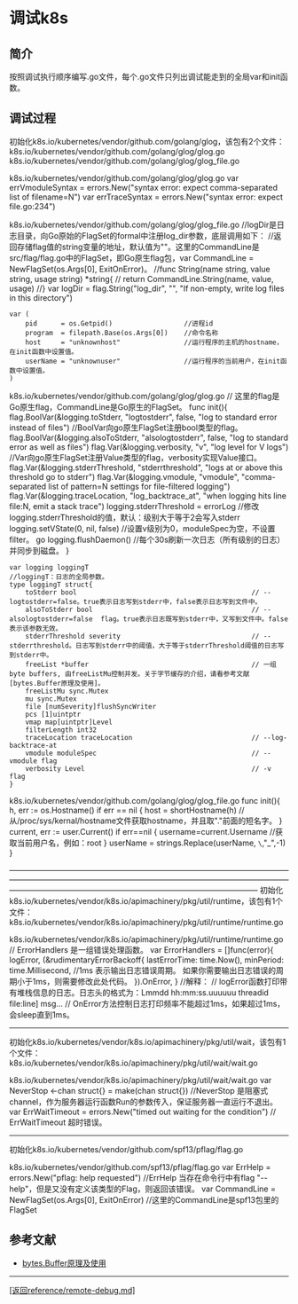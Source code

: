 调试k8s
=================================================================================================
## 简介
按照调试执行顺序编写.go文件，每个.go文件只列出调试能走到的全局var和init函数。
## 调试过程
初始化k8s.io/kubernetes/vendor/github.com/golang/glog，该包有2个文件：
    k8s.io/kubernetes/vendor/github.com/golang/glog/glog.go
    k8s.io/kubernetes/vendor/github.com/golang/glog/glog_file.go

k8s.io/kubernetes/vendor/github.com/golang/glog/glog.go
    var errVmoduleSyntax = errors.New("syntax error: expect comma-separated list of filename=N")
    var errTraceSyntax   = errors.New("syntax error: expect file.go:234")

k8s.io/kubernetes/vendor/github.com/golang/glog/glog_file.go
    //logDir是日志目录，向Go原始的FlagSet的formal中注册log_dir参数，底层调用如下：
    //返回存储flag值的string变量的地址，默认值为""。这里的CommandLine是src/flag/flag.go中的FlagSet，即Go原生flag包，var CommandLine = NewFlagSet(os.Args[0], ExitOnError)。
    //func String(name string, value string, usage string) *string{
    //    return CommandLine.String(name, value, usage)
    //}
    var logDir   = flag.String("log_dir", "", "If non-empty, write log files in this directory")

    var (
        pid      = os.Getpid()                  //进程id
        program  = filepath.Base(os.Args[0])    //命令名称
        host     = "unknownhost"                //运行程序的主机的hostname，在init函数中设置值。
        userName = "unknownuser"                //运行程序的当前用户，在init函数中设置值。
    )

k8s.io/kubernetes/vendor/github.com/golang/glog/glog.go
    // 这里的flag是Go原生flag，CommandLine是Go原生的FlagSet。
    func init(){
        flag.BoolVar(&logging.toStderr, "logtostderr", false, "log to standard error instead of files")                 //BoolVar向go原生FlagSet注册bool类型的flag。
        flag.BoolVar(&logging.alsoToStderr, "alsologtostderr", false, "log to standard error as well as files")
        flag.Var(&logging.verbosity, "v", "log level for V logs")                                                       //Var向go原生FlagSet注册Value类型的flag，verbosity实现Value接口。
        flag.Var(&logging.stderrThreshold, "stderrthreshold", "logs at or above this threshold go to stderr")
        flag.Var(&logging.vmodule, "vmodule", "comma-separated list of pattern=N settings for file-filtered logging")
        flag.Var(&logging.traceLocation, "log_backtrace_at", "when logging hits line file:N, emit a stack trace")
        logging.stderrThreshold = errorLog                                                                              //修改logging.stderrThreshold的值，默认：级别大于等于2会写入stderr
        logging.setVState(0, nil, false)                                                                                //设置v级别为0，moduleSpec为空，不设置filter。
        go logging.flushDaemon()                                                                                        //每个30s刷新一次日志（所有级别的日志）并同步到磁盘。
     }

    var logging loggingT
    //loggingT：日志的全局参数。
    type loggingT struct{
        toStderr bool                                            // --logtostderr=false。true表示日志写到stderr中，false表示日志写到文件中。
        alsoToStderr bool                                        // --alsologtostderr=false  flag。true表示日志既写到stderr中，又写到文件中。false表示该参数无效。
        stderrThreshold severity                                 // --stderrthreshold。日志写到stderr中的阈值，大于等于stderrThreshold阈值的日志写到stderr中。
        freeList *buffer                                         // 一组byte buffers, 由freeListMu控制并发。关于字节缓存的介绍，请看参考文献 [bytes.Buffer原理及使用]。
        freeListMu sync.Mutex
        mu sync.Mutex
        file [numSeverity]flushSyncWriter
        pcs [1]uintptr
        vmap map[uintptr]Level
        filterLength int32
        traceLocation traceLocation                              // --log-backtrace-at
        vmodule moduleSpec                                       // --vmodule flag
        verbosity Level                                          // -v flag
    }

k8s.io/kubernetes/vendor/github.com/golang/glog/glog_file.go
    func init(){
        h, err := os.Hostname()
        if err == nil {
            host = shortHostname(h)                              //从/proc/sys/kernal/hostname文件获取hostname，并且取"."前面的短名字。
        }
        current, err := user.Current()
        if err==nil {
            username=current.Username                            //获取当前用户名，例如：root
        }
        userName = strings.Replace(userName, `\`,"_",-1)
    }

————————————————————————————————————————————————————————————————————————————————————————————————————————
初始化k8s.io/kubernetes/vendor/k8s.io/apimachinery/pkg/util/runtime，该包有1个文件：
    k8s.io/kubernetes/vendor/k8s.io/apimachinery/pkg/util/runtime/runtime.go

k8s.io/kubernetes/vendor/k8s.io/apimachinery/pkg/util/runtime/runtime.go
    // ErrorHandlers 是一组错误处理函数。
    var ErrorHandlers = []func(error){
        logError,
        (&rudimentaryErrorBackoff{
            lastErrorTime: time.Now(),
            minPeriod: time.Millisecond,                         //1ms 表示输出日志错误周期。 如果你需要输出日志错误的周期小于1ms，则需要修改此处代码。
        }).OnError,
    }
    //解释：
    //    logError函数打印带有堆栈信息的日志。日志头的格式为：Lmmdd hh:mm:ss.uuuuuu threadid file:line] msg...
    //    OnError方法控制日志打印频率不能超过1ms，如果超过1ms，会sleep直到1ms。

________________________________________________________________________________________________________
初始化k8s.io/kubernetes/vendor/k8s.io/apimachinery/pkg/util/wait，该包有1个文件：
    k8s.io/kubernetes/vendor/k8s.io/apimachinery/pkg/util/wait/wait.go

k8s.io/kubernetes/vendor/k8s.io/apimachinery/pkg/util/wait/wait.go
    var NeverStop <-chan struct{} = make(chan struct{})                     //NeverStop 是阻塞式channel，作为服务器运行函数Run的参数传入，保证服务器一直运行不退出。
    var ErrWaitTimeout = errors.New("timed out waiting for the condition")  // ErrWaitTimeout 超时错误。

________________________________________________________________________________________________________
初始化k8s.io/kubernetes/vendor/github.com/spf13/pflag/flag.go

k8s.io/kubernetes/vendor/github.com/spf13/pflag/flag.go
    var ErrHelp = errors.New("pflag: help requested")            //ErrHelp 当存在命令行中有flag "--help"，但是又没有定义该类型的Flag，则返回该错误。
    var CommandLine = NewFlagSet(os.Args[0], ExitOnError)        //这里的CommandLine是spf13包里的FlagSet



## 参考文献
* [bytes.Buffer原理及使用](../Golang/bytes.Buffer.md)
_______________________________________________________________________
[[返回reference/remote-debug.md]](/remote-debug.md) 